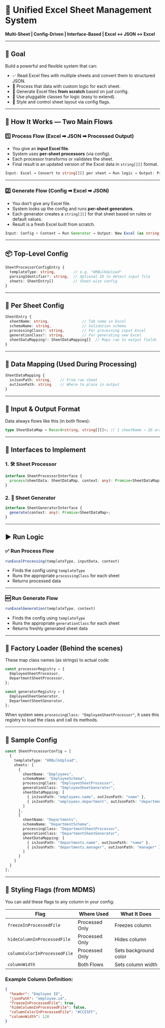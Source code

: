 # 🧩 Unified Excel Sheet Management System  
**Multi-Sheet | Config-Driven | Interface-Based | Excel ↔ JSON ↔ Excel**

---

## 🎯 Goal
Build a powerful and flexible system that can:

- ✅ Read Excel files with multiple sheets and convert them to structured JSON.
- 🔁 Process that data with custom logic for each sheet.
- 📄 Generate Excel files **from scratch** based on just config.
- 🔌 Use pluggable classes for logic (easy to extend).
- 🎨 Style and control sheet layout via config flags.

---

## 🧠 How It Works — Two Main Flows

### 1️⃣ Process Flow (Excel ➡ JSON ➡ Processed Output)

- You give an **input Excel file**.
- System uses **per-sheet processors** (via config).
- Each processor transforms or validates the sheet.
- Final result is an updated version of the Excel data in `string[][]` format.

```ts
Input: Excel → Convert to string[][] per sheet → Run logic → Output: Processed string[][]
```

---

### 2️⃣ Generate Flow (Config ➡ Excel ➡ JSON)

- You don’t give any Excel file.
- System looks up the config and runs **per-sheet generators**.
- Each generator creates a `string[][]` for that sheet based on rules or default values.
- Result is a fresh Excel built from scratch.

```ts
Input: Config + Context → Run Generator → Output: New Excel (as string[][])
```

---

## 📦 Top-Level Config

```ts
SheetProcessorConfigEntry {
  templateType: string,        // e.g. "HRBulkUpload"
  parsingIdentifier?: string,  // Optional ID to detect input file
  sheets: SheetEntry[]         // Sheet-wise config
}
```

---

## 📄 Per Sheet Config

```ts
SheetEntry {
  sheetName: string,               // Tab name in Excel
  schemaName: string,              // Validation schema
  processingClass?: string,        // For processing input Excel
  generationClass?: string,        // For generating new Excel
  sheetDataMapping?: SheetDataMapping[]  // Maps raw to output fields
}
```

---

## 🔄 Data Mapping (Used During Processing)

```ts
SheetDataMapping {
  inJsonPath: string,    // From raw sheet
  outJsonPath: string    // Where to place in output
}
```

---

## 🔁 Input & Output Format

Data always flows like this (in both flows):

```ts
type SheetDataMap = Record<string, string[][]>; // { sheetName → 2D array }
```

---

## 🧠 Interfaces to Implement

### 1. 🛠 Sheet Processor

```ts
interface SheetProcessorInterface {
  process(sheetData: SheetDataMap, context: any): Promise<SheetDataMap>;
}
```

### 2. 🧾 Sheet Generator

```ts
interface SheetGeneratorInterface {
  generate(context: any): Promise<SheetDataMap>;
}
```

---

## ▶️ Run Logic

### ✅ Run Process Flow

```ts
runExcelProcessing(templateType, inputData, context)
```

- Finds the config using `templateType`
- Runs the appropriate `processingClass` for each sheet
- Returns processed data

---

### 🆕 Run Generate Flow

```ts
runExcelGeneration(templateType, context)
```

- Finds the config using `templateType`
- Runs the appropriate `generationClass` for each sheet
- Returns freshly generated sheet data

---

## 🧰 Factory Loader (Behind the scenes)

These map class names (as strings) to actual code:

```ts
const processorRegistry = {
  EmployeeSheetProcessor,
  DepartmentSheetProcessor,
};

const generatorRegistry = {
  EmployeeSheetGenerator,
  DepartmentSheetGenerator,
};
```

When system sees `processingClass: "EmployeeSheetProcessor"`, it uses this registry to load the class and call its methods.

---

## 🧪 Sample Config

```ts
const SheetProcessorConfig = [
  {
    templateType: "HRBulkUpload",
    sheets: [
      {
        sheetName: "Employees",
        schemaName: "EmployeeSchema",
        processingClass: "EmployeeSheetProcessor",
        generationClass: "EmployeeSheetGenerator",
        sheetDataMapping: [
          { inJsonPath: "employees.name", outJsonPath: "name" },
          { inJsonPath: "employees.department", outJsonPath: "department" },
        ]
      },
      {
        sheetName: "Departments",
        schemaName: "DepartmentSchema",
        processingClass: "DepartmentSheetProcessor",
        generationClass: "DepartmentSheetGenerator",
        sheetDataMapping: [
          { inJsonPath: "departments.name", outJsonPath: "name" },
          { inJsonPath: "departments.manager", outJsonPath: "manager" },
        ]
      }
    ]
  }
];
```

---

## 🎨 Styling Flags (from MDMS)

You can add these flags to any column in your config:

| Flag                      | Where Used         | What It Does |
|---------------------------|--------------------|---------------------------|
| `freezeInProcessedFile`   | Processed Only     | Freezes column |
| `hideColumnInProcessedFile` | Processed Only  | Hides column |
| `columnColorInProcessedFile` | Processed Only | Sets background color |
| `columnWidth`             | Both Flows         | Sets column width |

### Example Column Definition:

```json
{
  "header": "Employee ID",
  "jsonPath": "employee.id",
  "freezeInProcessedFile": true,
  "hideColumnInProcessedFile": false,
  "columnColorInProcessedFile": "#CCE5FF",
  "columnWidth": 120
}
```
